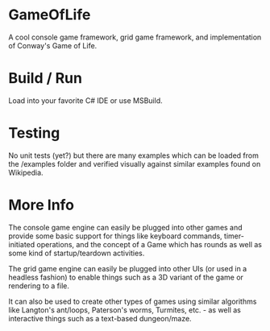 # GameOfLife

A cool console game framework, grid game framework, and implementation of Conway's Game of Life.

# Build / Run
Load into your favorite C# IDE or use MSBuild.

# Testing
No unit tests (yet?) but there are many examples which can be loaded from the /examples folder and verified visually against similar examples found on Wikipedia.

# More Info
The console game engine can easily be plugged into other games and provide some basic support for things like keyboard commands, timer-initiated operations, and the concept of a Game which has rounds as well as some kind of startup/teardown activities.

The grid game engine can easily be plugged into other UIs (or used in a headless fashion) to enable things such as a 3D variant of the game or rendering to a file.  

It can also be used to create other types of games using similar algorithms like Langton's ant/loops, Paterson's worms, Turmites, etc. - as well as interactive things such as a text-based dungeon/maze.
